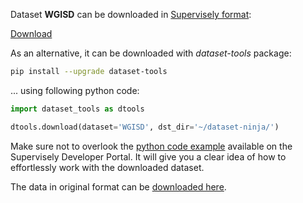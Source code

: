 Dataset **WGISD** can be downloaded in [Supervisely format](https://developer.supervisely.com/api-references/supervisely-annotation-json-format):

 [Download](https://assets.supervisely.com/supervisely-supervisely-assets-public/teams_storage/0/D/FW/BZf2Ag6EvCPGlEaOWqkFLRcsq5xtwR61M583OP0nMNGVqkgDMVPKekC9XWUZbvV2lGsNvZmjVVUl97WjUYIFX8OZ2nDgjoFcMi2NXc8Hrh84HJVMlIxC26irOCbx.tar)

As an alternative, it can be downloaded with *dataset-tools* package:
``` bash
pip install --upgrade dataset-tools
```

... using following python code:
``` python
import dataset_tools as dtools

dtools.download(dataset='WGISD', dst_dir='~/dataset-ninja/')
```
Make sure not to overlook the [python code example](https://developer.supervisely.com/getting-started/python-sdk-tutorials/iterate-over-a-local-project) available on the Supervisely Developer Portal. It will give you a clear idea of how to effortlessly work with the downloaded dataset.

The data in original format can be [downloaded here](https://zenodo.org/record/3361736/files/thsant/wgisd-1.0.0.zip?download=1).